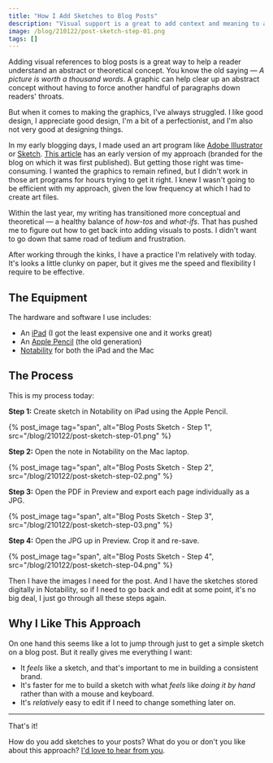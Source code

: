 ```yaml
---
title: "How I Add Sketches to Blog Posts"
description: "Visual support is a great to add context and meaning to abstract or theoretical text. This is how I sketch for blog posts today."
image: /blog/210122/post-sketch-step-01.png
tags: []
---
```


Adding visual references to blog posts is a great way to help a reader understand an abstract or theoretical concept. You know the old saying — _A picture is worth a thousand words_. A graphic can help clear up an abstract concept without having to force another handful of paragraphs down readers' throats.

But when it comes to making the graphics, I've always struggled. I like good design, I appreciate good design, I'm a bit of a perfectionist, and I'm also not very good at designing things.

In my early blogging days, I made used an art program like [Adobe Illustrator](https://www.adobe.com/products/illustrator) or [Sketch](https://www.sketch.com/). [This article](/blog/how-the-web-works/) has an early version of my approach (branded for the blog on which it was first published). But getting those right was time-consuming. I wanted the graphics to remain refined, but I didn't work in those art programs for hours trying to get it right. I knew I wasn't going to be efficient with my approach, given the low frequency at which I had to create art files.

Within the last year, my writing has transitioned more conceptual and theoretical — a healthy balance of _how-tos_ and _what-ifs_. That has pushed me to figure out how to get back into adding visuals to posts. I didn't want to go down that same road of tedium and frustration.

After working through the kinks, I have a practice I'm relatively with today. It's looks a little clunky on paper, but it gives me the speed and flexibility I require to be effective.

## The Equipment

The hardware and software I use includes:

- An [iPad](https://www.apple.com/ipad/) (I got the least expensive one and it works great)
- An [Apple Pencil](https://www.apple.com/apple-pencil/) (the old generation)
- [Notability](https://www.gingerlabs.com/) for both the iPad and the Mac

## The Process

This is my process today:

**Step 1:** Create sketch in Notability on iPad using the Apple Pencil.

{% post_image
    tag="span",
    alt="Blog Posts Sketch - Step 1",
    src="/blog/210122/post-sketch-step-01.png" %}

**Step 2:** Open the note in Notability on the Mac laptop.

{% post_image tag="span",
    alt="Blog Posts Sketch - Step 2",
    src="/blog/210122/post-sketch-step-02.png" %}

**Step 3:** Open the PDF in Preview and export each page individually as a JPG.

{% post_image tag="span",
    alt="Blog Posts Sketch - Step 3",
    src="/blog/210122/post-sketch-step-03.png" %}

**Step 4:** Open the JPG up in Preview. Crop it and re-save.

{% post_image tag="span",
    alt="Blog Posts Sketch - Step 4",
    src="/blog/210122/post-sketch-step-04.png" %}

Then I have the images I need for the post. And I have the sketches stored digitally in Notability, so if I need to go back and edit at some point, it's no big deal, I just go through all these steps again.

## Why I Like This Approach

On one hand this seems like a lot to jump through just to get a simple sketch on a blog post. But it really gives me everything I want:

- It _feels_ like a sketch, and that's important to me in building a consistent brand.
- It's faster for me to build a sketch with what _feels_ like _doing it by hand_ rather than with a mouse and keyboard.
- It's _relatively_ easy to edit if I need to change something later on.

---

That's it!

How do you add sketches to your posts? What do you or don't you like about this approach? [I'd love to hear from you](https://twitter.com/seancdavis29).
